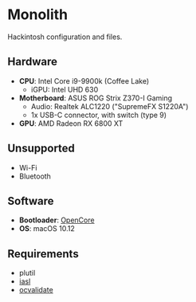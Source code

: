 # Monolith

Hackintosh configuration and files.

## Hardware

* **CPU**: Intel Core i9-9900k (Coffee Lake)
    * iGPU: Intel UHD 630
* **Motherboard**: ASUS ROG Strix Z370-I Gaming
    * Audio: Realtek ALC1220 ("SupremeFX S1220A")
    * 1x USB-C connector, with switch (type 9)
* **GPU**: AMD Radeon RX 6800 XT


## Unsupported

* Wi-Fi
* Bluetooth


## Software

* **Bootloader**: [OpenCore](https://github.com/acidanthera/opencorepkg)
* **OS**: macOS 10.12


## Requirements

* plutil
* [iasl](https://github.com/RehabMan/Intel-iasl)
* [ocvalidate](https://github.com/acidanthera/OpenCorePkg/tree/master/Utilities/ocvalidate#readme)
